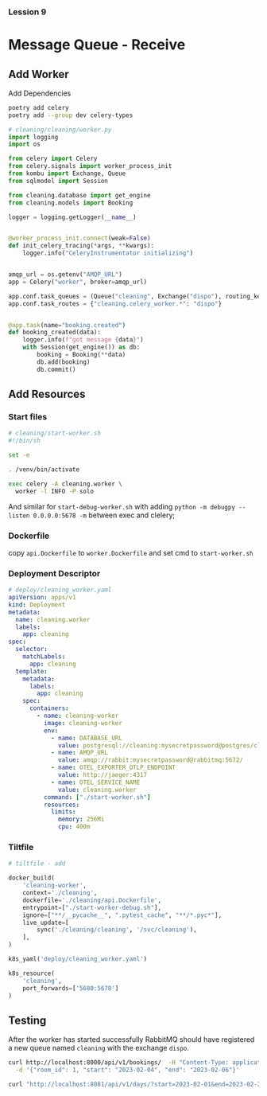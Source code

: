 ### Lession 9

# Message Queue - Receive

## Add Worker

Add Dependencies

```bash
poetry add celery
poetry add --group dev celery-types

```

```python
# cleaning/cleaning/worker.py
import logging
import os

from celery import Celery
from celery.signals import worker_process_init
from kombu import Exchange, Queue
from sqlmodel import Session

from cleaning.database import get_engine
from cleaning.models import Booking

logger = logging.getLogger(__name__)


@worker_process_init.connect(weak=False)
def init_celery_tracing(*args, **kwargs):
    logger.info("CeleryInstrumentator initializing")


amqp_url = os.getenv("AMQP_URL")
app = Celery("worker", broker=amqp_url)

app.conf.task_queues = (Queue("cleaning", Exchange("dispo"), routing_key="booking"),)
app.conf.task_routes = {"cleaning.celery_worker.*": "dispo"}


@app.task(name="booking.created")
def booking_created(data):
    logger.info(f"got message {data}")
    with Session(get_engine()) as db:
        booking = Booking(**data)
        db.add(booking)
        db.commit()

```

## Add Resources

### Start files

```sh
# cleaning/start-worker.sh
#!/bin/sh

set -e

. /venv/bin/activate

exec celery -A cleaning.worker \
  worker -l INFO -P solo

```

And similar for `start-debug-worker.sh` with adding `python -m debugpy --listen 0.0.0.0:5678 -m` between exec and clelery;


### Dockerfile

copy `api.Dockerfile` to `worker.Dockerfile` and set cmd to `start-worker.sh`

### Deployment Descriptor

```yaml
# deploy/cleaning_worker.yaml
apiVersion: apps/v1
kind: Deployment
metadata:
  name: cleaning.worker
  labels:
    app: cleaning
spec:
  selector:
    matchLabels:
      app: cleaning
  template:
    metadata:
      labels:
        app: cleaning
    spec:
      containers:
        - name: cleaning-worker
          image: cleaning-worker
          env:
            - name: DATABASE_URL
              value: postgresql://cleaning:mysecretpassword@postgres/cleaning
            - name: AMQP_URL
              value: amqp://rabbit:mysecretpassword@rabbitmq:5672/
            - name: OTEL_EXPORTER_OTLP_ENDPOINT
              value: http://jaeger:4317
            - name: OTEL_SERVICE_NAME
              value: cleaning.worker
          command: ["./start-worker.sh"]
          resources:
            limits:
              memory: 256Mi
              cpu: 400m
```

### Tiltfile

```python
# tiltfile - add

docker_build(
    'cleaning-worker',
    context='./cleaning',
    dockerfile='./cleaning/api.Dockerfile',
    entrypoint=["./start-worker-debug.sh"],
    ignore=["**/__pycache__", ".pytest_cache", "**/*.pyc*"],
    live_update=[
        sync('./cleaning/cleaning', '/svc/cleaning'),
    ],
)

k8s_yaml('deploy/cleaning_worker.yaml')

k8s_resource(
    'cleaning',
    port_forwards=['5680:5678']
)
```

## Testing

After the worker has started successfully RabbitMQ should have registered a new queue named `cleaning` with the exchange `dispo`.

```bash
curl http://localhost:8000/api/v1/bookings/  -H "Content-Type: application/json" \
  -d '{"room_id": 1, "start": "2023-02-04", "end": "2023-02-06"}'

curl "http://localhost:8081/api/v1/days/?start=2023-02-01&end=2023-02-20" | jq
```

